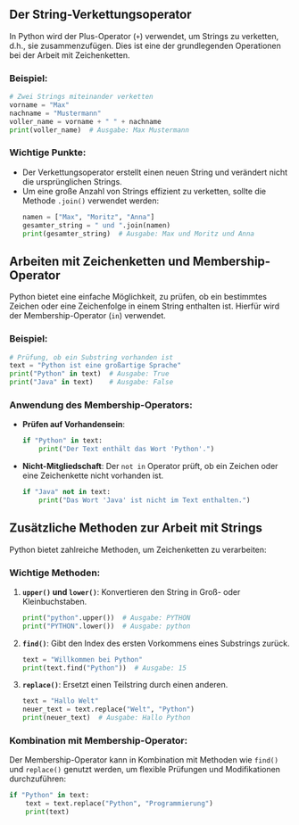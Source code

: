 ## Der String-Verkettungsoperator

In Python wird der Plus-Operator (`+`) verwendet, um Strings zu verketten, d.h., sie zusammenzufügen. Dies ist eine der grundlegenden Operationen bei der Arbeit mit Zeichenketten.

### Beispiel:
```python
# Zwei Strings miteinander verketten
vorname = "Max"
nachname = "Mustermann"
voller_name = vorname + " " + nachname
print(voller_name)  # Ausgabe: Max Mustermann
```

### Wichtige Punkte:
- Der Verkettungsoperator erstellt einen neuen String und verändert nicht die ursprünglichen Strings.
- Um eine große Anzahl von Strings effizient zu verketten, sollte die Methode `.join()` verwendet werden:
  ```python
  namen = ["Max", "Moritz", "Anna"]
  gesamter_string = " und ".join(namen)
  print(gesamter_string)  # Ausgabe: Max und Moritz und Anna
  ```

## Arbeiten mit Zeichenketten und Membership-Operator

Python bietet eine einfache Möglichkeit, zu prüfen, ob ein bestimmtes Zeichen oder eine Zeichenfolge in einem String enthalten ist. Hierfür wird der Membership-Operator (`in`) verwendet.

### Beispiel:
```python
# Prüfung, ob ein Substring vorhanden ist
text = "Python ist eine großartige Sprache"
print("Python" in text)  # Ausgabe: True
print("Java" in text)    # Ausgabe: False
```

### Anwendung des Membership-Operators:
- **Prüfen auf Vorhandensein**:
  ```python
  if "Python" in text:
      print("Der Text enthält das Wort 'Python'.")
  ```
- **Nicht-Mitgliedschaft**:
  Der `not in` Operator prüft, ob ein Zeichen oder eine Zeichenkette nicht vorhanden ist.
  ```python
  if "Java" not in text:
      print("Das Wort 'Java' ist nicht im Text enthalten.")
  ```

## Zusätzliche Methoden zur Arbeit mit Strings

Python bietet zahlreiche Methoden, um Zeichenketten zu verarbeiten:

### Wichtige Methoden:
1. **`upper()` und `lower()`**:
   Konvertieren den String in Groß- oder Kleinbuchstaben.
   ```python
   print("python".upper())  # Ausgabe: PYTHON
   print("PYTHON".lower())  # Ausgabe: python
   ```

2. **`find()`**:
   Gibt den Index des ersten Vorkommens eines Substrings zurück.
   ```python
   text = "Willkommen bei Python"
   print(text.find("Python"))  # Ausgabe: 15
   ```

3. **`replace()`**:
   Ersetzt einen Teilstring durch einen anderen.
   ```python
   text = "Hallo Welt"
   neuer_text = text.replace("Welt", "Python")
   print(neuer_text)  # Ausgabe: Hallo Python
   ```

### Kombination mit Membership-Operator:
Der Membership-Operator kann in Kombination mit Methoden wie `find()` und `replace()` genutzt werden, um flexible Prüfungen und Modifikationen durchzuführen:
```python
if "Python" in text:
    text = text.replace("Python", "Programmierung")
    print(text)
```